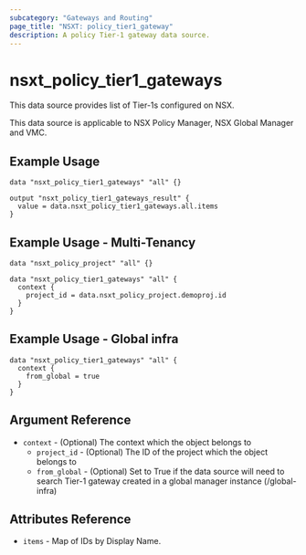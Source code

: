 ```yaml
---
subcategory: "Gateways and Routing"
page_title: "NSXT: policy_tier1_gateway"
description: A policy Tier-1 gateway data source.
---
```


# nsxt_policy_tier1_gateways

This data source provides list of Tier-1s configured on NSX.

This data source is applicable to NSX Policy Manager, NSX Global Manager and VMC.

## Example Usage

```hcl
data "nsxt_policy_tier1_gateways" "all" {}

output "nsxt_policy_tier1_gateways_result" {
  value = data.nsxt_policy_tier1_gateways.all.items
}
```

## Example Usage - Multi-Tenancy

```hcl
data "nsxt_policy_project" "all" {}

data "nsxt_policy_tier1_gateways" "all" {
  context {
    project_id = data.nsxt_policy_project.demoproj.id
  }
}
```

## Example Usage - Global infra

```hcl
data "nsxt_policy_tier1_gateways" "all" {
  context {
    from_global = true
  }
}
```

## Argument Reference

* `context` - (Optional) The context which the object belongs to
    * `project_id` - (Optional) The ID of the project which the object belongs to
    * `from_global` - (Optional) Set to True if the data source will need to search Tier-1 gateway created in a global manager instance (/global-infra)

## Attributes Reference

* `items` - Map of IDs by Display Name.
